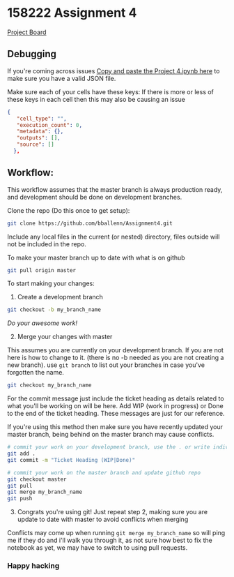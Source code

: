 # 158222 Assignment 4

[Project Board](https://app.asana.com/0/1123132487808262/board)

## Debugging
If you're coming across issues [Copy and paste the Project 4.ipynb here](https://jsonlint.com/) to make sure you have a valid JSON file.

Make sure each of your cells have these keys: If there is more or less of these keys in each cell then this may also be causing an issue
```json
{
   "cell_type": "",
   "execution_count": 0,
   "metadata": {},
   "outputs": [],
   "source": []
  },
```

## Workflow:
This workflow assumes that the master branch is always production ready, and development should be done on development branches.

Clone the repo (Do this once to get setup):
```bash
git clone https://github.com/bballenn/Assignment4.git
```

Include any local files in the current (or nested) directory, files outside will not be included in the repo.

To make your master branch up to date with what is on github
```bash
git pull origin master
```

To start making your changes:
1. Create a development branch
  ``` bash
  git checkout -b my_branch_name
  ```

  *Do your awesome work!*

2. Merge your changes with master

This assumes you are currently on your development branch. If you are not here is how to change to it. (there is no -b needed as you are not creating a new branch). use `git branch` to list out your branches in case you've forgotten the name.

```bash
git checkout my_branch_name
```

For the commit message just include the ticket heading as details related to what you'll be working on will be here.
Add WIP (work in progress) or Done to the end of the ticket heading. These messages are just for our reference.

If you're using this method then make sure you have recently updated your master branch, being behind on the master branch may cause conflicts.

  ```bash
  # commit your work on your development branch, use the . or write individual file names
  git add .
  git commit -m "Ticket Heading (WIP|Done)"

  # commit your work on the master branch and update github repo
  git checkout master
  git pull
  git merge my_branch_name
  git push
  ```

  3. Congrats you're using git!
  Just repeat step 2, making sure you are update to date with master to avoid conflicts when merging

  Conflicts may come up when running `git merge my_branch_name` so will ping me if they do and i'll walk you through it, as not sure how best to fix the notebook as yet, we may have to switch to using pull requests.


  ### Happy hacking